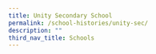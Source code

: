```yaml
---
title: Unity Secondary School
permalink: /school-histories/unity-sec/
description: ""
third_nav_title: Schools
---
```



